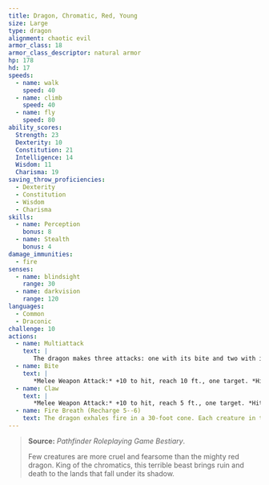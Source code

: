 ```yaml
---
title: Dragon, Chromatic, Red, Young
size: Large
type: dragon
alignment: chaotic evil
armor_class: 18
armor_class_descriptor: natural armor
hp: 178
hd: 17
speeds:
  - name: walk
    speed: 40
  - name: climb
    speed: 40
  - name: fly
    speed: 80
ability_scores:
  Strength: 23
  Dexterity: 10
  Constitution: 21
  Intelligence: 14
  Wisdom: 11
  Charisma: 19
saving_throw_proficiencies:
  - Dexterity
  - Constitution
  - Wisdom
  - Charisma
skills:
  - name: Perception
    bonus: 8
  - name: Stealth
    bonus: 4
damage_immunities:
  - fire
senses:
  - name: blindsight
    range: 30
  - name: darkvision
    range: 120
languages:
  - Common
  - Draconic
challenge: 10
actions:
  - name: Multiattack
    text: |
       The dragon makes three attacks: one with its bite and two with its claws.
  - name: Bite
    text: |
       *Melee Weapon Attack:* +10 to hit, reach 10 ft., one target. *Hit:* 17 (2d10 + 6) piercing damage plus 3 (1d6) fire damage.
  - name: Claw
    text: |
       *Melee Weapon Attack:* +10 to hit, reach 5 ft., one target. *Hit:* 13 (2d6 + 6) slashing damage.
  - name: Fire Breath (Recharge 5--6)
    text: The dragon exhales fire in a 30-foot cone. Each creature in that area must make a DC 17 Dexterity saving throw, taking 56 (16d6) fire damage on a failed save, or half as much damage on a successful one.
---
```


> **Source:** *Pathfinder Roleplaying Game Bestiary*.
>
> Few creatures are more cruel and fearsome than the mighty red dragon. King of the chromatics, this terrible beast brings ruin and death to the lands that fall under its shadow.
